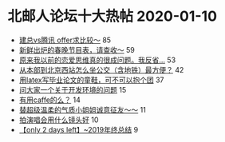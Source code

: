 # 北邮人论坛十大热帖 2020-01-10

- [建总vs腾讯 offer求比较～](https://bbs.byr.cn/article/Job/2075345) 85
- [新鲜出炉的春晚节目表，请查收～](https://bbs.byr.cn/article/Joke/729300) 59
- [原来我以前的恋爱思维真的很成问题。我反省…](https://bbs.byr.cn/article/Feeling/3136442) 53
- [从本部到北京西站怎么坐公交（含地铁）最方便？](https://bbs.byr.cn/article/Talking/6177887) 42
- [用latex写毕业论文的童鞋，可不可以抱个团](https://bbs.byr.cn/article/Paper/36526) 37
- [问大家一个关于开发环境的问题](https://bbs.byr.cn/article/Java/63255) 15
- [有用caffe的么？](https://bbs.byr.cn/article/ML_DM/36044) 14
- [替超级温柔的气质小姐姐诚意征友～～](https://bbs.byr.cn/article/Friends/1949931) 11
- [拍演唱会用什么镜头好](https://bbs.byr.cn/article/Photo/268690) 10
- [【only 2 days left】~2019年终总结](https://bbs.byr.cn/article/WorkLife/1139046) 9


